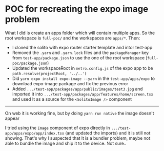 # POC for recreating the expo image problem

What I did is create an apps folder which will contain multiple apps. So the root workspace is `full-poc/` and the workspaces are `apps/*`. Then:
- I cloned the solito with expo router starter template and intor test-app
- Removed the `.yarn` and `.yarn.lock` files and the `packageManager` key from `test-app/package.json` to use the one of the root workspace (`full-poc/package.json`)
- Updated the workspaceRoot in `metro.config.js` of the expo app to be `path.resolve(projectRoot, '../..')`
- Did `yarn expo install expo-image --yarn` in the `test-app/apps/expo` to download expo-image package and fix the previous error
- Added `.../test-app/packages/app/public/images/test3.jpg` and imported it into `.../test-app/packages/app/features/home/screen.tsx` and used It as a source for the `<SolitoImage />` component
---
On web it is working fine, but by doing `yarn run native` the image doesn't appear

I tried using the `Image` component of expo directly in `.../test-app/apps/expo/app/index.tsx` (and updated the imports) and it is still not showing.
That's why I suspected that It is a bundler problem, maybe not able to bundle the image and ship it to the device. Not sure..

